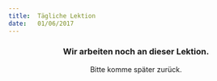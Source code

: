 ```yaml
---
title:  Tägliche Lektion
date:   01/06/2017
---
```


### <center>Wir arbeiten noch an dieser Lektion.</center>
<center>Bitte komme später zurück.</center>